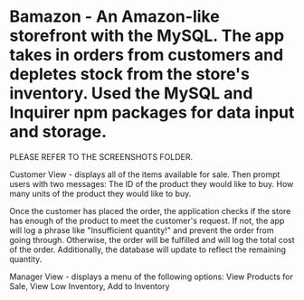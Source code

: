 # Bamazon - An Amazon-like storefront with the MySQL. The app takes in orders from customers and depletes stock from the store's inventory. Used the MySQL and Inquirer npm packages for data input and storage.

PLEASE REFER TO THE SCREENSHOTS FOLDER.

Customer View - displays all of the items available for sale. Then prompt users with two messages: The ID of the product they would like to buy. How many units of the product they would like to buy.

Once the customer has placed the order, the application checks if the store has enough of the product to meet the customer's request.
If not, the app will log a phrase like "Insufficient quantity!" and prevent the order from going through. Otherwise, the order will be fulfilled and will log the total cost of the order. Additionally, the database will update to reflect the remaining quantity.

Manager View - displays a menu of the following options: View Products for Sale, View Low Inventory, Add to Inventory
